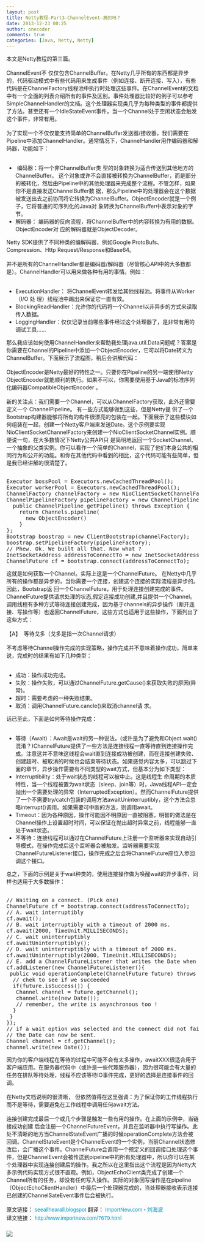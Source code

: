 ```yaml
---
layout: post
title: Netty教程—Part3—ChannelEvent—真的吗？ 
date: 2013-12-23 00:25
author: onecoder
comments: true
categories: [Java, Netty, Netty]
---
```

<div>
	本文是Netty教程的第三篇。</div>
<div>
	&nbsp;</div>
<div>
	ChannelEvent不 仅仅包含ChannelBuffer。在Netty几乎所有的东西都是异步的，代码驱动模式中有些代码用来生成事件（例如连接、断开连接、写入），有些代码是在ChannelFactory线程池中执行时处理这些事件。在ChannelEvent的文档中有一个全面的列表介绍所有的事件及区别。事件处理器比较好的例子可以参考SimpleChannelHandler的文档。这个处理器实现类几乎为每种类型的事件都提供了方法。甚至还有一个IdleStateEvent事件，当一个Channel处于空闲状态会触发这个事件，非常有用。</div>
<div>
	&nbsp;</div>
<div>
	为了实现一个不仅仅能支持简单的ChannelBuffer发送器/接收器，我们需要在Pipeline中添加ChannelHandler。通常情况下，ChannelHandler用作编码器和解码器，功能如下：</div>
<div>
	&nbsp;</div>
<ul>
	<li>
		&nbsp;编码器：将一个非ChannelBuffer类 型的对象转换为适合传送到其他地方的ChannelBuffer。 这个对象或许不会直接被转换为ChannelBuffer，而是部分的被转化，然后由Pipeline中的其他处理器来完成整个流程。不管怎样，如果你不是直接发送ChannelBuffer数 据，那么Pipeline中的处理器会在这个数据被发送出去之前协同将它转换为ChannelBuffer。ObjectEncoder就是一个例子，它将普通的可序列化的Java对 象转换为ChannelBuffer中表示对象的字节。</li>
	<li>
		解码器： 编码器的反向流程，将ChannelBuffer中的内容转换为有用的数据。ObjectEncoder对 应的解码器就是ObjectDecoder。</li>
</ul>
<div>
	Netty SDK提供了不同种类的编解码器，例如Google ProtoBufs、Compression、Http Request/Response和Base64。</div>
<div>
	&nbsp;</div>
<div>
	并不是所有的ChannelHandler都是编码器/解码器（尽管核心API中的大多数都是）。ChannelHandler可以用来做各种有用的事情。例如：</div>
<div>
	&nbsp;</div>
<ul>
	<li>
		ExecutionHandler： 将ChannelEvent转发给其他线程池。将事件从Worker（I/O 处 理）线程池中踢出来保证它一直有效。</li>
	<li>
		BlockingReadHandler：允许你的代码将一个Channel以非异步的方式来读取传入数据。</li>
	<li>
		LoggingHandler：仅仅记录当前哪些事件经过这个处理器了，是非常有用的调试工具&hellip;&hellip;</li>
</ul>
<div>
	那么我应该如何使用ChannelHandler来帮助我处理java.util.Data问题呢？答案是你需要在Channel的Pipeline中添加一个ObjectEncoder，它可以将Date转义为ChannelBuffer。下面展示了流程图，稍后会讲解代码：</div>
<div style="text-align: center;">
	<img alt="" src="http://onecoder.qiniudn.com/8wuliao/DpaRB9vK/e73WS.png" /></div>
<div>
	&nbsp;</div>
<div>
	ObjectEncoder是Netty最好的特性之一。只要你在Pipeline的另一端使用Netty ObjectEncoder就能顺利的执行。如果不可以，你需要使用基于Java的标准序列化编码器CompatibleObjectEncoder 。</div>
<div>
	&nbsp;</div>
<div>
	新的关注点：我们需要一个Channel，可以从ChannelFactory获取，此外还需要定义一个 ChannelPipeline。 有一些方式能够做到这些，但是Netty提 供了一个Bootstrap构建器能够将所有的构件很漂亮的包装在一起。下面展示了这些模块如何组装在一起，创建一个Netty客户端来发送Date。这个示例要实现 NioClientSocketChannelFactory来创建一个NioClientSocketChannel实例。顺便说一句，在大多数情况下Netty公共API只 是简明地返回一个SocketChannel、一个抽象的父类实例。你可以看作一个简单的Channel，实现了他们本身公共的相同行为和公开的功能。和你在其他代码中看到的相比，这个代码可能有些简单，但是我已经讲解的很清楚了。</div>
<div>
	&nbsp;</div>
<div>
	<pre class="brush:java;first-line:1;pad-line-numbers:true;highlight:null;collapse:false;">
Executor bossPool = Executors.newCachedThreadPool();
Executor workerPool = Executors.newCachedThreadPool();
ChannelFactory channelFactory = new NioClientSocketChannelFactory(bossPool, workerPool);
ChannelPipelineFactory pipelineFactory = new ChannelPipelineFactory() {
  public ChannelPipeline getPipeline() throws Exception {
    return Channels.pipeline(
      new ObjectEncoder()
    }
};
Bootstrap boostrap = new ClientBootstrap(channelFactory);
boostrap.setPipelineFactory(pipelineFactory);
// Phew. Ok. We built all that. Now what ?
InetSocketAddress addressToConnectTo = new InetSocketAddress(remoteHost, remotePort);
ChannelFuture cf = bootstrap.connect(addressToConnectTo);
</pre>
</div>
<div>
	这就是如何获取一个Channel。实际上这是一个ChannelFuture。 在Netty中几乎所有的操作都是异步的，当你需要一个连接，创建这个连接的实际流程是异步的。因此，Bootstrap返 回一个ChannelFuture，用于处理连接创建完成的事件。ChannelFuture提供请求处理的状态,假定连接成功创建,并且提供一个Channel。 调用线程有多种方式等待连接创建完成，因为基于channels的异步操作（断开连接、写操作等）也返回ChannelFuture，这些方式也适用于这些操作，下面列出了这些方式：</div>
<div>
	&nbsp;</div>
<div>
	【A】 &nbsp;等待戈多（戈多是指一次Channel请求）</div>
<div>
	&nbsp;</div>
<div>
	不考虑等待Channel操作完成的实现策略，操作完成并不意味着操作成功，简单来说，完成时的结果有如下几种类型：</div>
<div>
	&nbsp;</div>
<ul>
	<li>
		成功：操作成功完成。</li>
	<li>
		失败：操作失败，可以通过ChannelFuture.getCause()来获取失败的原因(异常)。</li>
	<li>
		超时：需要考虑的一种失败结果。</li>
	<li>
		取消：调用ChannelFuture.cancle()来取消channel请 求。</li>
</ul>
<div>
	话已至此，下面是如何等待操作完成：</div>
<div>
	&nbsp;</div>
<ul>
	<li>
		等待（Await）：Await是wait的另一种说法。(或许是为了避免和Object.wait()混淆？)ChannelFuture提供了一些方法是连接线程一直等待直到连接操作完成。注意这并不意味这线程会wait直到连接成功被创建，而在连接创建失败、创建超时、被取消的时候也会结束等待状态。如果感觉内容太多，可以跳过下面的章节，异步操作需要有不同类型的wait方式，但基本分为如下类型：</li>
	<li>
		Interruptibility：处于wait状态的线程可以被中止。这是线程生 命周期的本质特性，当一个线程被置为wait状态（sleep、join等）时，Java线程API一定会抛出一个需要处理的异常（InterruptedException）。然而ChannelFuture提供了一个不需要try/catch包装的调用方法awaitUninterruptibly，这个方法会忽略interrupt()调用。如果需要可中断的方法，则调用await。</li>
	<li>
		Timeout：因为各种原因，操作可能因不明原因一直被阻塞，明智的做法是在Channel操作上设置超时时间，可以保证在抛出超时异常之前，线程能够一直处于wait状态。</li>
	<li>
		不等待：连接线程可以通过在ChannelFuture上注册一个监听器来实现自动引导模式，在操作完成后这个监听器会被触发。监听器需要实现ChannelFutureListener接口，操作完成之后会将ChannelFuture座位入参回调这个接口。</li>
</ul>
<div>
	总之，下面的示例是关于wait种类的，使用连接操作做为唤醒wait的异步事件，同样也适用于大多数操作：</div>
<div>
	&nbsp;</div>
<div>
	<pre class="brush:java;first-line:1;pad-line-numbers:true;highlight:null;collapse:false;">
// Waiting on a connect. (Pick one)
ChannelFuture cf = bootstrap.connect(addressToConnectTo);
// A. wait interruptibly
cf.await();
// B. wait interruptibly with a timeout of 2000 ms.
cf.await(2000, TimeUnit.MILLISECONDS);
// C. wait uninterruptibly
cf.awaitUninterruptibly();
// D. wait uninterruptibly with a timeout of 2000 ms.
cf.awaitUninterruptibly(2000, TimeUnit.MILLISECONDS);
// E. add a ChannelFutureListener that writes the Date when the connect is complete
cf.addListener(new ChannelFutureListener(){
 public void operationComplete(ChannelFuture future) throws Exception {
  // chek to see if we succeeded
  if(future.isSuccess()) {
   Channel channel = future.getChannel();
   channel.write(new Date());
   // remember, the write is asynchronous too !
  }
 }
});
// if a wait option was selected and the connect did not fail,
// the Date can now be sent.
Channel channel = cf.getChannel();
channel.write(new Date());
</pre>
</div>
<div>
	因为你的客户端线程在等待的过程中可能不会有太多操作，awaitXXX很适合用于客户端应用。在服务器代码中（或许是一些代理服务器），因为很可能会有大量的任务在排队等待处理，线程不应该等待IO事件完成，更好的选择是连接事件的回调。</div>
<div>
	&nbsp;</div>
<div>
	在Netty文档说明的很清晰， 但依然值得在这里强调：为了保证你的工作线程执行而不是等待，需要避免在工作线程中调用任何await方法。</div>
<div>
	&nbsp;</div>
<div>
	连接创建完成最后一个或几个步骤是触发一些有用的操作。在上面的示例中，当链接成功创建 后会注册一个ChannelFutureEvent，并且在监听器中执行写操作。此处不清晰的地方当ChannelStateEvent广播的时候operationComplete方法会被回调。ChannelStateEvent是个ChannelEvent的一个实例，当前Channel状态修改后，会广播这个事件。ChannelFuture会调用一个预定义的回调接口处理这个事件，但是ChannelEvent会被传送到pipeline中的所有处理器中，所以你可以在某个处理器中实现连接创建后的操作。我之所以在这里指出这个流程是因为Netty大多示例代码实现方式很不直观。例如，ObjectEchoClient类完成了创建一个Channel所有的任务，却没有任何写入操作。实际的对象回写操作是在pipeline（ObjectEchoClientHandler）中最后一个处理器完成的，当处理器接收表示连接已创建的ChannelSateEvent事件后会被执行。</div>
<div>
	&nbsp;</div>
<div>
	<span style="color: rgb(25, 25, 25); font-family: 微软雅黑, Verdana, sans-serif, 宋体; font-size: 14px; line-height: 22px; background-color: rgb(251, 251, 251);">原文链接：&nbsp;</span><a class="external" href="http://seeallhearall.blogspot.com/2012/05/netty-tutorial-part-1-introduction-to.html" rel="nofollow" style="margin: 0px; padding: 0px; font-size: 14px; vertical-align: baseline; background-color: rgb(251, 251, 251); outline: none; text-decoration: none; border-color: rgb(8, 155, 195); color: rgb(8, 155, 195); font-family: 微软雅黑, Verdana, sans-serif, 宋体; line-height: 22px;" target="_blank">seeallhearall.blogspot</a><span style="color: rgb(25, 25, 25); font-family: 微软雅黑, Verdana, sans-serif, 宋体; font-size: 14px; line-height: 22px; background-color: rgb(251, 251, 251);">&nbsp;翻译：&nbsp;</span><a href="http://www.importnew.com/" style="margin: 0px; padding: 0px; font-size: 14px; vertical-align: baseline; background-color: rgb(251, 251, 251); outline: none; text-decoration: none; border-color: rgb(8, 155, 195); color: rgb(8, 155, 195); font-family: 微软雅黑, Verdana, sans-serif, 宋体; line-height: 22px;">ImportNew.com&nbsp;</a><span style="color: rgb(25, 25, 25); font-family: 微软雅黑, Verdana, sans-serif, 宋体; font-size: 14px; line-height: 22px; background-color: rgb(251, 251, 251);">-&nbsp;</span><a href="http://www.importnew.com/author/liuhaibo" style="margin: 0px; padding: 0px; font-size: 14px; vertical-align: baseline; background-color: rgb(251, 251, 251); outline: none; text-decoration: none; border-color: rgb(8, 155, 195); color: rgb(8, 155, 195); font-family: 微软雅黑, Verdana, sans-serif, 宋体; line-height: 22px;">刘海波</a><br style="color: rgb(25, 25, 25); font-family: 微软雅黑, Verdana, sans-serif, 宋体; font-size: 14px; line-height: 22px; background-color: rgb(251, 251, 251);" />
	<span style="color: rgb(25, 25, 25); font-family: 微软雅黑, Verdana, sans-serif, 宋体; font-size: 14px; line-height: 22px; background-color: rgb(251, 251, 251);">译文链接：&nbsp;</span><a href="http://www.importnew.com/7679.html" style="margin: 0px; padding: 0px; font-size: 14px; vertical-align: baseline; background-color: rgb(251, 251, 251); outline: none; text-decoration: none; border-color: rgb(8, 155, 195); color: rgb(8, 155, 195); font-family: 微软雅黑, Verdana, sans-serif, 宋体; line-height: 22px;">http://www.importnew.com/7679.html</a></div>
<div>
	<br style="color: rgb(25, 25, 25); font-family: 微软雅黑, Verdana, sans-serif, 宋体; font-size: 16px; font-weight: bold; line-height: 22px; background-color: rgb(251, 251, 251);" />
	<img src="http://www.importnew.com/importnew-weixin.jpg" style="margin: 0px; padding: 0px; border: 0px; outline: 0px; font-size: 16px; vertical-align: baseline; background-color: rgb(251, 251, 251); color: rgb(25, 25, 25); font-family: 微软雅黑, Verdana, sans-serif, 宋体; font-weight: bold; line-height: 22px;" /></div>

